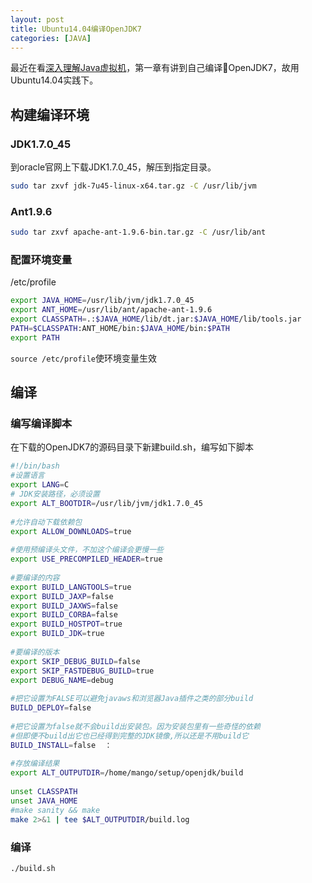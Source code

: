```yaml
---
layout: post
title: Ubuntu14.04编译OpenJDK7
categories: [JAVA]
---
```


最近在看[深入理解Java虚拟机](http://book.douban.com/subject/6522893/)，第一章有讲到自己编译OpenJDK7，故用Ubuntu14.04实践下。

## 构建编译环境
### JDK1.7.0_45
到oracle官网上下载JDK1.7.0_45，解压到指定目录。

```sh
sudo tar zxvf jdk-7u45-linux-x64.tar.gz -C /usr/lib/jvm
```

### Ant1.9.6

```sh
sudo tar zxvf apache-ant-1.9.6-bin.tar.gz -C /usr/lib/ant
```

### 配置环境变量
/etc/profile

```sh
export JAVA_HOME=/usr/lib/jvm/jdk1.7.0_45  
export ANT_HOME=/usr/lib/ant/apache-ant-1.9.6
export CLASSPATH=.:$JAVA_HOME/lib/dt.jar:$JAVA_HOME/lib/tools.jar    
PATH=$CLASSPATH:ANT_HOME/bin:$JAVA_HOME/bin:$PATH  
export PATH 
```

`source /etc/profile`使环境变量生效
## 编译
### 编写编译脚本
在下载的OpenJDK7的源码目录下新建build.sh，编写如下脚本

```sh
#!/bin/bash  
#设置语言  
export LANG=C   
# JDK安装路径，必须设置
export ALT_BOOTDIR=/usr/lib/jvm/jdk1.7.0_45
  
#允许自动下载依赖包  
export ALLOW_DOWNLOADS=true  
  
#使用预编译头文件，不加这个编译会更慢一些 
export USE_PRECOMPILED_HEADER=true  
  
#要编译的内容  
export BUILD_LANGTOOLS=true  
export BUILD_JAXP=false
export BUILD_JAXWS=false
export BUILD_CORBA=false  
export BUILD_HOSTPOT=true  
export BUILD_JDK=true  
  
#要编译的版本  
export SKIP_DEBUG_BUILD=false  
export SKIP_FASTDEBUG_BUILD=true  
export DEBUG_NAME=debug  
  
#把它设置为FALSE可以避免javaws和浏览器Java插件之类的部分build  
BUILD_DEPLOY=false  
  
#把它设置为false就不会build出安装包。因为安装包里有一些奇怪的依赖  
#但即便不build出它也已经得到完整的JDK镜像,所以还是不用build它  
BUILD_INSTALL=false  ：
  
#存放编译结果  
export ALT_OUTPUTDIR=/home/mango/setup/openjdk/build
  
unset CLASSPATH  
unset JAVA_HOME  
#make sanity && make  
make 2>&1 | tee $ALT_OUTPUTDIR/build.log 
```
### 编译
`./build.sh`
